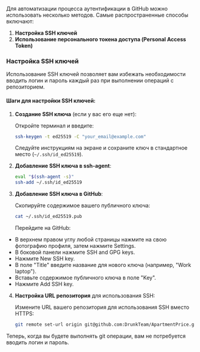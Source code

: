 Для автоматизации процесса аутентификации в GitHub можно использовать несколько методов. Самые распространенные способы включают:

1. **Настройка SSH ключей**
2. **Использование персонального токена доступа (Personal Access Token)**

### Настройка SSH ключей

Использование SSH ключей позволяет вам избежать необходимости вводить логин и пароль каждый раз при выполнении операций с репозиторием.

#### Шаги для настройки SSH ключей:

1. **Создание SSH ключа** (если у вас его еще нет):

    Откройте терминал и введите:

    ```sh
    ssh-keygen -t ed25519 -C "your_email@example.com"
    ```

    Следуйте инструкциям на экране и сохраните ключ в стандартное место (`~/.ssh/id_ed25519`).

2. **Добавление SSH ключа в ssh-agent**:

    ```sh
    eval "$(ssh-agent -s)"
    ssh-add ~/.ssh/id_ed25519
    ```

3. **Добавление SSH ключа в GitHub**:

    Скопируйте содержимое вашего публичного ключа:

    ```sh
    cat ~/.ssh/id_ed25519.pub
    ```

    Перейдите на GitHub:

- В верхнем правом углу любой страницы нажмите на свою фотографию профиля, затем нажмите Settings.
- В боковой панели нажмите SSH and GPG keys.
- Нажмите New SSH key.
- В поле "Title" введите название для нового ключа (например, "Work laptop").
- Вставьте содержимое публичного ключа в поле "Key".
- Нажмите Add SSH key.

4. **Настройка URL репозитория** для использования SSH:

    Измените URL вашего репозитория для использования SSH вместо HTTPS:

    ```sh
    git remote set-url origin git@github.com:DrunkTeam/ApartmentPrice.git
    ```

Теперь, когда вы будете выполнять git операции, вам не потребуется вводить логин и пароль.
